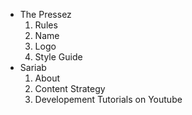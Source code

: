 [//]: # (use dash and space for directory -> -)
[//]: # (use four spaces and a number following by a dot for file ->     1.)

- The Pressez
    1. Rules
    1. Name
    1. Logo
    1. Style Guide
- Sariab
    1. About
    1. Content Strategy
    1. Developement Tutorials on Youtube

